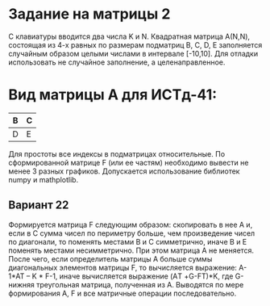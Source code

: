 # Задание на матрицы 2
С клавиатуры вводится два числа K и N. Квадратная матрица А(N,N), состоящая из 4-х равных по размерам подматриц B, C, D, E заполняется случайным образом целыми числами в интервале [-10,10]. Для отладки использовать не случайное заполнение, а целенаправленное.

# Вид матрицы А для ИСТд-41:
B | C
-|-
D | E

Для простоты все индексы в подматрицах относительные. 
По сформированной матрице F (или ее частям) необходимо вывести не менее 3 разных графиков. 
Допускается использование библиотек numpy и mathplotlib.

## Вариант 22
Формируется матрица F следующим образом: скопировать в нее А и, если в С сумма чисел по периметру больше, чем произведение чисел по диагонали,
то поменять местами В и С симметрично, иначе В и Е поменять местами несимметрично. При этом матрица А не меняется. После чего, если определитель 
матрицы А больше суммы диагональных элементов матрицы F, то вычисляется выражение: A-1*AT – K * F-1, иначе вычисляется выражение (AТ +G-FТ)*K, 
где G-нижняя треугольная матрица, полученная из А. Выводятся по мере формирования А, F и все матричные операции последовательно.

